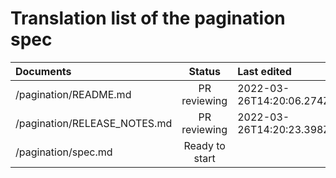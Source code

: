 # Translation list of the pagination spec 

| Documents   |   Status     |  Last edited |    Version |
| :---------  | :---------: | :---------   | :---------: |
| /pagination/README.md |   PR reviewing   |   2022-03-26T14:20:06.274Z    |      -     |
| /pagination/RELEASE_NOTES.md |   PR reviewing   |    2022-03-26T14:20:23.398Z   |      -     |
| /pagination/spec.md |   Ready to start   |       |           |

